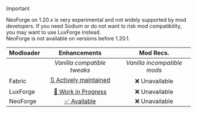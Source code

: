 > [!IMPORTANT]
> NeoForge on 1.20.x is very experimental and not widely supported by mod developers. If you need Sodium or do not want to risk mod compatibility, you may want to use LuxForge instead.  
> NeoForge is not available on versions before 1.20.1.

| Modloader | Enhancements | Mod Recs. |
| --- | :---: | :---: | 
| | *Vanilla compatible tweaks* | *Vanilla incompatible mods* | 
| Fabric | [🔃 Actively maintained](fabric/enhancements.md) | ❌ Unavailable |
| LuxForge | [🚧 Work in Progress](forge/enhancements.md) | ❌ Unavailable |
| NeoForge | [✅ Available](neo/enhancements.md) | ❌ Unavailable |